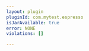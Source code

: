```yaml
---
layout: plugin
pluginId: com.mytest.espresso
isJarAvailable: true
error: NONE
violations: []

---
```

